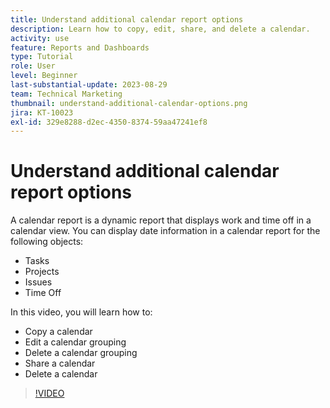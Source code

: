 ```yaml
---
title: Understand additional calendar report options
description: Learn how to copy, edit, share, and delete a calendar.
activity: use
feature: Reports and Dashboards
type: Tutorial
role: User
level: Beginner
last-substantial-update: 2023-08-29
team: Technical Marketing
thumbnail: understand-additional-calendar-options.png
jira: KT-10023
exl-id: 329e8288-d2ec-4350-8374-59aa47241ef8
---
```

# Understand additional calendar report options

A calendar report is a dynamic report that displays work and time off in a calendar view. You can display date information in a calendar report for the following objects:

* Tasks
* Projects
* Issues
* Time Off

In this video, you will learn how to:

* Copy a calendar
* Edit a calendar grouping
* Delete a calendar grouping
* Share a calendar
* Delete a calendar

>[!VIDEO](https://video.tv.adobe.com/v/3423530/?quality=12&learn=on)
